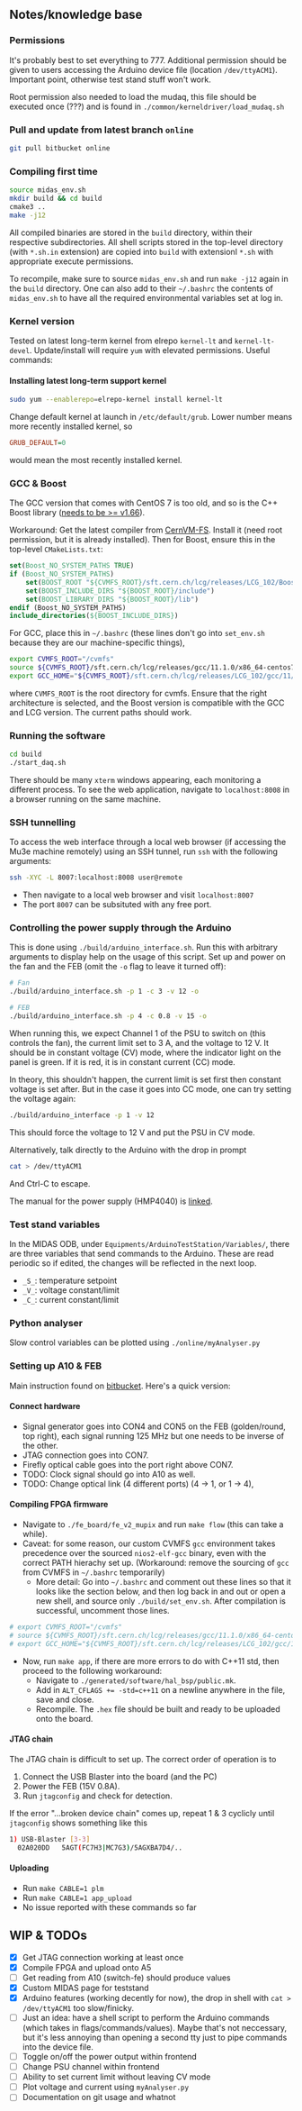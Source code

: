 <!-- vim:set ft=markdown: -->
## Notes/knowledge base

### Permissions

It's probably best to set everything to 777. Additional permission should be
given to users accessing the Arduino device file (location `/dev/ttyACM1`).
Important point, otherwise test stand stuff won't work.

Root permission also needed to
load the mudaq, this file should be executed once (???) and is found in
`./common/kerneldriver/load_mudaq.sh`


### Pull and update from latest branch `online`

```bash
git pull bitbucket online
```

### Compiling first time

```bash
source midas_env.sh
mkdir build && cd build
cmake3 ..
make -j12
```

All compiled binaries are stored in the `build` directory, within their
respective subdirectories. All shell scripts stored in the top-level directory
(with `*.sh.in` extension) are copied into `build` with extensionl `*.sh` with
appropriate execute permissions.

To recompile, make sure to source `midas_env.sh` and run `make -j12` again in
the `build` directory. One can also add to their `~/.bashrc` the contents of
`midas_env.sh` to have all the required environmental variables set at log in.

### Kernel version

Tested on latest long-term kernel from elrepo `kernel-lt` and `kernel-lt-devel`.
Update/install will require `yum` with elevated permissions. Useful commands:

#### Installing latest long-term support kernel

```bash
sudo yum --enablerepo=elrepo-kernel install kernel-lt
```

Change default kernel at launch in `/etc/default/grub`. Lower number means more
recently installed kernel, so

```cfg
GRUB_DEFAULT=0
```

would mean the most recently installed kernel.

### GCC & Boost

The GCC version that comes with CentOS 7 is too old, and so is the C++
Boost library ([needs to be >= v1.66](https://github.com/uob-mu3e/test_stand_frontend/commit/de07630bb2f03efc5c5c43f933865650ec2c32f2)).

Workaround: Get the latest compiler from
[CernVM-FS](https://cernvm.cern.ch/fs/). Install it (need root
permission, but it is already installed). Then for Boost, ensure this in the top-level `CMakeLists.txt`:

```cmake
set(Boost_NO_SYSTEM_PATHS TRUE)
if (Boost_NO_SYSTEM_PATHS)
    set(BOOST_ROOT "${CVMFS_ROOT}/sft.cern.ch/lcg/releases/LCG_102/Boost/1.78.0/x86_64-centos7-gcc11-opt")
    set(BOOST_INCLUDE_DIRS "${BOOST_ROOT}/include")
    set(BOOST_LIBRARY_DIRS "${BOOST_ROOT}/lib")
endif (Boost_NO_SYSTEM_PATHS)
include_directories(${BOOST_INCLUDE_DIRS})
```

For GCC, place this in `~/.bashrc` (these lines don't go into `set_env.sh` because they are our machine-specific things),

```bash
export CVMFS_ROOT="/cvmfs"
source ${CVMFS_ROOT}/sft.cern.ch/lcg/releases/gcc/11.1.0/x86_64-centos7/setup.sh
export GCC_HOME="${CVMFS_ROOT}/sft.cern.ch/lcg/releases/LCG_102/gcc/11/x86_64-centos7"
```

where `CVMFS_ROOT` is the root directory for cvmfs. Ensure that the right
architecture is selected, and the Boost version is compatible with the GCC and
LCG version. The current paths should work.

### Running the software

```bash
cd build
./start_daq.sh
```

There should be many `xterm` windows appearing, each monitoring a different
process. To see the web application, navigate to `localhost:8008` in a browser
running on the same machine.

### SSH tunnelling

To access the web interface through a local web browser (if accessing the Mu3e
machine remotely) using an SSH tunnel, run `ssh` with the following arguments:

```bash
ssh -XYC -L 8007:localhost:8008 user@remote
```

- Then navigate to a local web browser and visit `localhost:8007`
- The port `8007` can be subsituted with any free port. 

### Controlling the power supply through the Arduino

This is done using `./build/arduino_interface.sh`. Run this with arbitrary
arguments to display help on the usage of this script. Set up and power on the
fan and the FEB (omit the `-o` flag to leave it turned off):

```bash
# Fan
./build/arduino_interface.sh -p 1 -c 3 -v 12 -o
```

```bash
# FEB
./build/arduino_interface.sh -p 4 -c 0.8 -v 15 -o
```

When running this, we expect Channel 1 of the PSU to switch on (this
controls the fan), the current limit set to 3 A, and the voltage to 12 V. It
should be in constant voltage (CV) mode, where the indicator light on the panel
is green. If it is red, it is in constant current (CC) mode.

In theory, this shouldn't happen, the current limit is set first then constant
voltage is set after. But in the case it goes into CC mode, one can try setting
the voltage again:

```bash
./build/arduino_interface -p 1 -v 12
```

This should force the voltage to 12 V and put the PSU in
CV mode.

Alternatively, talk directly to the Arduino with the drop in prompt

```bash
cat > /dev/ttyACM1
```

And Ctrl-C to escape.

The manual for the power supply (HMP4040) is [linked](https://scdn.rohde-schwarz.com/ur/pws/dl_downloads/dl_common_library/dl_manuals/gb_1/h/hmp_serie/HMPSeries_UserManual_en_02.pdf).

### Test stand variables

In the MIDAS ODB, under `Equipments/ArduinoTestStation/Variables/`, there are three
variables that send commands to the Arduino. These are read periodic so if
edited, the changes will be reflected in the next loop.

- `_S_`: temperature setpoint
- `_V_`: voltage constant/limit
- `_C_`: current constant/limit

### Python analyser

Slow control variables can be plotted using `./online/myAnalyser.py`


### Setting up A10 & FEB

Main instruction found on [bitbucket](https://bitbucket.org/mu3e/online/wiki/FEB%20to%20A10%20Dev%20Board%20Lab%20Setup). Here's a quick version:

#### Connect hardware

- Signal generator goes into CON4 and CON5 on the FEB (golden/round, top right), each signal running 125 MHz but one needs to be inverse of the other.
- JTAG connection goes into CON7.
- Firefly optical cable goes into the port right above CON7.
- TODO: Clock signal should go into A10 as well.
- TODO: Change optical link (4 different ports) (4 -> 1, or 1 -> 4),

#### Compiling FPGA firmware

- Navigate to `./fe_board/fe_v2_mupix` and run `make flow` (this can take a while).
- Caveat: for some reason, our custom CVMFS `gcc` environment takes precedence over the sourced `nios2-elf-gcc` binary, even with the correct PATH hierachy set up. (Workaround: remove the sourcing of `gcc` from CVMFS in `~/.bashrc` temporarily)
    - More detail: Go into `~/.bashrc` and comment out these lines so that it looks like the section below, and then log back in and out or open a new shell, and source only `./build/set_env.sh`. After compilation is successful, uncomment those lines.

```bash
# export CVMFS_ROOT="/cvmfs"
# source ${CVMFS_ROOT}/sft.cern.ch/lcg/releases/gcc/11.1.0/x86_64-centos7/setup.sh
# export GCC_HOME="${CVMFS_ROOT}/sft.cern.ch/lcg/releases/LCG_102/gcc/11/x86_64-centos7"
```

- Now, run `make app`, if there are more errors to do with C++11 std, then proceed to the following workaround:
    - Navigate to `./generated/software/hal_bsp/public.mk`.
    - Add in `ALT_CFLAGS += -std=c++11` on a newline anywhere in the file, save and close.
    - Recompile. The `.hex` file should be built and ready to be uploaded onto the board.

#### JTAG chain

The JTAG chain is difficult to set up. The correct order of operation is to

1. Connect the USB Blaster into the board (and the PC)
2. Power the FEB (15V 0.8A).
3. Run `jtagconfig` and check for detection.

If the error "...broken device chain" comes up, repeat 1 & 3 cyclicly until `jtagconfig` shows something like this

```bash
1) USB-Blaster [3-3]
  02A020DD   5AGT(FC7H3|MC7G3)/5AGXBA7D4/..
```

#### Uploading

- Run `make CABLE=1 plm`
- Run `make CABLE=1 app_upload`
- No issue reported with these commands so far

## WIP & TODOs
- [x] Get JTAG connection working at least once
- [x] Compile FPGA and upload onto A5
- [ ] Get reading from A10 (switch-fe) should produce values
- [x] Custom MIDAS page for teststand
- [x] Arduino features (working decently for now), the drop in shell with `cat > /dev/ttyACM1` too slow/finicky. 
- [ ] Just an idea: have a shell script to perform the Arduino commands (which takes in flags/commands/values). Maybe that's not neccessary, but it's less annoying than opening a second tty just to pipe commands into the device file.
- [ ] Toggle on/off the power output within frontend
- [ ] Change PSU channel within frontend
- [ ] Ability to set current limit without leaving CV mode
- [ ] Plot voltage and current using `myAnalyser.py`
- [ ] Documentation on git usage and whatnot
